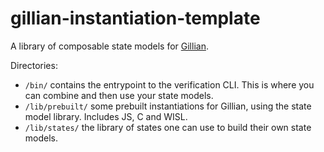 # gillian-instantiation-template

A library of composable state models for [Gillian](https://gillianplatform.github.io/sphinx/index.html).

Directories:
- `/bin/` contains the entrypoint to the verification CLI. This is where you can combine and then use your state models.
- `/lib/prebuilt/` some prebuilt instantiations for Gillian, using the state model library. Includes JS, C and WISL.
- `/lib/states/` the library of states one can use to build their own state models.
